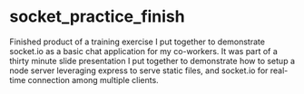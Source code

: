 # socket_practice_finish
Finished product of a training exercise I put together to demonstrate socket.io as a basic chat application for my co-workers.
It was part of a thirty minute slide presentation I put together to demonstrate how to setup a node server leveraging express to serve
static files, and socket.io for real-time connection among multiple clients.
